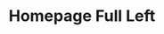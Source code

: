 ---
title: "Homepage Full Left"
layout: "full" # layout value (full or list)
sidebar: "left" # sidebar value (left,right or false)
---